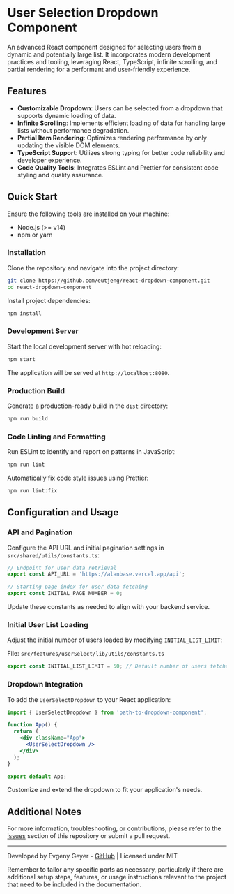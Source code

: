 # User Selection Dropdown Component

An advanced React component designed for selecting users from a dynamic and potentially large list. It incorporates modern development practices and tooling, leveraging React, TypeScript, infinite scrolling, and partial rendering for a performant and user-friendly experience.

## Features

- **Customizable Dropdown**: Users can be selected from a dropdown that supports dynamic loading of data.
- **Infinite Scrolling**: Implements efficient loading of data for handling large lists without performance degradation.
- **Partial Item Rendering**: Optimizes rendering performance by only updating the visible DOM elements.
- **TypeScript Support**: Utilizes strong typing for better code reliability and developer experience.
- **Code Quality Tools**: Integrates ESLint and Prettier for consistent code styling and quality assurance.

## Quick Start

Ensure the following tools are installed on your machine:

- Node.js (>= v14)
- npm or yarn

### Installation

Clone the repository and navigate into the project directory:

```bash
git clone https://github.com/eutjeng/react-dropdown-component.git
cd react-dropdown-component
```

Install project dependencies:

```bash
npm install
```

### Development Server

Start the local development server with hot reloading:

```bash
npm start
```

The application will be served at `http://localhost:8080`.

### Production Build

Generate a production-ready build in the `dist` directory:

```bash
npm run build
```

### Code Linting and Formatting

Run ESLint to identify and report on patterns in JavaScript:

```bash
npm run lint
```

Automatically fix code style issues using Prettier:

```bash
npm run lint:fix
```

## Configuration and Usage

### API and Pagination

Configure the API URL and initial pagination settings in `src/shared/utils/constants.ts`:

```typescript
// Endpoint for user data retrieval
export const API_URL = 'https://alanbase.vercel.app/api';

// Starting page index for user data fetching
export const INITIAL_PAGE_NUMBER = 0;
```

Update these constants as needed to align with your backend service.

### Initial User List Loading

Adjust the initial number of users loaded by modifying `INITIAL_LIST_LIMIT`:

File: `src/features/userSelect/lib/utils/constants.ts`

```typescript
export const INITIAL_LIST_LIMIT = 50; // Default number of users fetched initially
```

### Dropdown Integration

To add the `UserSelectDropdown` to your React application:

```jsx
import { UserSelectDropdown } from 'path-to-dropdown-component';

function App() {
  return (
    <div className="App">
      <UserSelectDropdown />
    </div>
  );
}

export default App;
```

Customize and extend the dropdown to fit your application's needs.

## Additional Notes

For more information, troubleshooting, or contributions, please refer to the [issues](https://github.com/eutjeng/react-dropdown-component/issues) section of this repository or submit a pull request.

---

Developed by Evgeny Geyer - [GitHub](https://github.com/eutjeng) | Licensed under MIT

Remember to tailor any specific parts as necessary, particularly if there are additional setup steps, features, or usage instructions relevant to the project that need to be included in the documentation.
